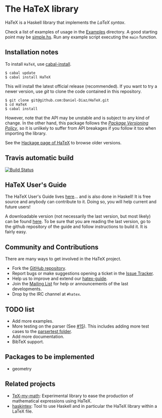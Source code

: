# The HaTeX library

HaTeX is a Haskell library that implements the *LaTeX syntax*.

Check a list of examples of usage in the [Examples](https://github.com/Daniel-Diaz/HaTeX/tree/master/Examples) directory.
A good starting point may be [simple.hs](https://github.com/Daniel-Diaz/HaTeX/blob/master/Examples/simple.hs).
Run any example script executing the ``main`` function.

## Installation notes

To install `HaTeX`, use [cabal-install](http://hackage.haskell.org/package/cabal-install).

    $ cabal update
    $ cabal install HaTeX

This will install the latest official release (recommended).
If you want to try a newer version, use _git_ to clone the code contained
in this repository.

    $ git clone git@github.com:Daniel-Diaz/HaTeX.git
    $ cd HaTeX
    $ cabal install

However, note that the API may be unstable and is subject to any kind of change.
In the other hand, this package follows the [_Package Versioning Policy_](http://www.haskell.org/haskellwiki/Package_versioning_policy),
so it is unlikely to suffer from API breakages if you follow it too when importing the library.

See the [Hackage page of HaTeX](http://hackage.haskell.org/package/HaTeX) to browse older versions.

## Travis automatic build

[![Build Status](https://travis-ci.org/Daniel-Diaz/HaTeX.png?branch=master)](https://travis-ci.org/Daniel-Diaz/HaTeX)

## HaTeX User's Guide

The HaTeX User's Guide lives [here](https://github.com/Daniel-Diaz/hatex-guide)... and is also done in Haskell!
It is free source and anybody can contribute to it. Doing so, you will help current and future users!

A downloadable version (not necessarily the last version, but most likely)
can be found [here](http://daniel-diaz.github.com/projects/hatex/hatex-guide.pdf).
To be sure that you are reading the last version, go to the github repository of the guide and follow instructions
to build it. It is fairly easy.

## Community and Contributions

There are many ways to get involved in the HaTeX project.

* Fork the [GitHub repository](https://github.com/Daniel-Diaz/HaTeX).
* Report bugs or make suggestions opening a ticket in the [Issue Tracker](https://github.com/Daniel-Diaz/HaTeX/issues).
* Help us to improve and extend our [hatex-guide](https://github.com/Daniel-Diaz/hatex-guide).
* Join the [Mailing List](http://projects.haskell.org/cgi-bin/mailman/listinfo/hatex) for help or announcements of the
last developments.
* Drop by the IRC channel at `#hatex`.

## TODO list

* Add more examples.
* More testing on the parser (See [#15](https://github.com/Daniel-Diaz/HaTeX/issues/15)).
  This includes adding more test cases to the [parsertest folder](https://github.com/Daniel-Diaz/HaTeX/tree/master/parsertest).
* Add more documentation.
* BibTeX support.

## Packages to be implemented

* geometry

## Related projects

* [TeX-my-math](https://github.com/leftaroundabout/Symbolic-math-HaTeX): Experimental library to ease the production
of mathematical expressions using HaTeX.
* [haskintex](http://daniel-diaz.github.io/projects/haskintex): Tool to use Haskell and in particular the HaTeX library
within a LaTeX file.
